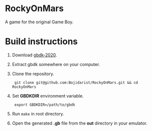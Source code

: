 # RockyOnMars

A game for the original Game Boy.

# Build instructions

1. Download [gbdk-2020](https://github.com/gbdk-2020/gbdk-2020/releases).
2. Extract gbdk somewhere on your computer.
3. Clone the repository.

        git clone git@github.com:Bojidarist/RockyOnMars.git && cd RockyOnMars

4. Set **GBDKDIR** environment variable.

        export GBDKDIR=/path/to/gbdk

5. Run `make` in root directory.

6. Open the generated **.gb** file from the **out** directory in your emulator.
